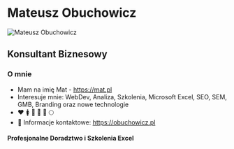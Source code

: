 # Mateusz Obuchowicz
![Mateusz Obuchowicz](https://obuchowicz.pl/mateusz-obuchowicz.jpg)
## Konsultant Biznesowy
### O mnie
- Mam na imię Mat - https://mat.pl
- Interesuje mnie: WebDev, Analiza, Szkolenia, Microsoft Excel, SEO, SEM, GMB, Branding oraz nowe technologie
- :heart: :womens: :dog: :horse: :sheep: :full_moon:
- :email: Informacje kontaktowe: https://obuchowicz.pl

#### Profesjonalne Doradztwo i Szkolenia Excel

<!---
obuchowicz/obuchowicz is a ✨ special ✨ repository because its `README.md` (this file) appears on your GitHub profile.
You can click the Preview link to take a look at your changes.
--->
